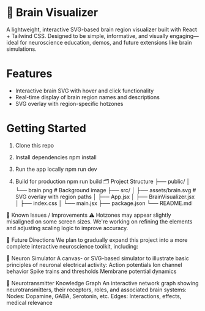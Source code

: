 # 🧠 Brain Visualizer

A lightweight, interactive SVG-based brain region visualizer built with React + Tailwind CSS. Designed to be simple, informative, and visually engaging—ideal for neuroscience education, demos, and future extensions like brain simulations.

# Features

- Interactive brain SVG with hover and click functionality
- Real-time display of brain region names and descriptions
- SVG overlay with region-specific hotzones

# Getting Started

1. Clone this repo

2. Install dependencies
npm install
3. Run the app locally
npm run dev
4. Build for production
npm run build
🗂️ Project Structure
├── public/
│   └── brain.png         # Background image
├── src/
│   ├── assets/brain.svg  # SVG overlay with region paths
│   ├── App.jsx
│   ├── BrainVisualizer.jsx
│   ├── index.css
│   └── main.jsx
├── package.json
└── README.md

🔧 Known Issues / Improvements
⚠️ Hotzones may appear slightly misaligned on some screen sizes.
We're working on refining the <path> elements and adjusting scaling logic to improve accuracy.

🧠 Future Directions
We plan to gradually expand this project into a more complete interactive neuroscience toolkit, including:

🔬 Neuron Simulator
A canvas- or SVG-based simulator to illustrate basic principles of neuronal electrical activity:
Action potentials
Ion channel behavior
Spike trains and thresholds
Membrane potential dynamics

🧪 Neurotransmitter Knowledge Graph
An interactive network graph showing neurotransmitters, their receptors, roles, and associated brain systems:
Nodes: Dopamine, GABA, Serotonin, etc.
Edges: Interactions, effects, medical relevance
